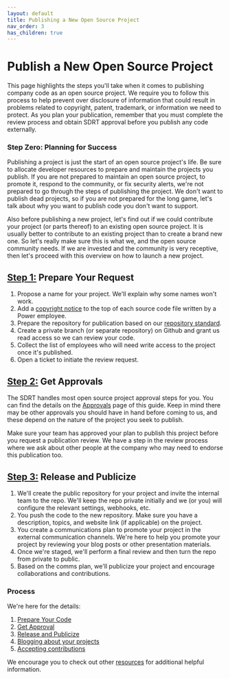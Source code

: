 ```yaml
---
layout: default
title: Publishing a New Open Source Project
nav_order: 3
has_children: true
---
```


# Publish a New Open Source Project

This page highlights the steps you'll take when it comes to publishing company code as an open source project. We require you to follow this process to help prevent over disclosure of information that could result in problems related to copyright, patent, trademark, or information we need to protect. As you plan your publication, remember that you must complete the review process and obtain SDRT approval before you publish any code externally.

### Step Zero: Planning for Success

Publishing a project is just the start of an open source project's life. Be sure to allocate developer resources to prepare and maintain the projects you publish. If you are not prepared to maintain an open source project, to promote it, respond to the community, or fix security alerts, we're not prepared to go through the steps of publishing the project. We don't want to publish dead projects, so if you are not prepared for the long game, let's talk about why you want to publish code you don't want to support.

Also before publishing a new project, let's find out if we could contribute your project (or parts thereof) to an existing open source project. It is usually better to contribute to an existing project than to create a brand new one. So let's really make sure this is what we, and the open source community needs. If we are invested and the community is very receptive, then let's proceed with this overview on how to launch a new project.

## [Step 1:](../publishing/prepare.md) Prepare Your Request

1. Propose a name for your project. We'll explain why some names won't work.
1. Add a [copyright notice](../resources/copyright.md) to the top of each source code file written by a Power employee.
1. Prepare the repository for publication based on our [repository standard](../publishing/publishing-template/Spec-READ-AND-DELETE.html).
1. Create a private branch (or separate repository) on Github and grant us read access so we can review your code.
1. Collect the list of employees who will need write access to the project once it's published.
1. Open a ticket to initiate the review request.

## [Step 2:](../publishing/approval.md) Get Approvals

The SDRT handles most open source project approval steps for you. You can find the details on the [Approvals](../publishing/approval.md) page of this guide. Keep in mind there may be other approvals you should have in hand before coming to us, and these depend on the nature of the project you seek to publish.

Make sure your team has approved your plan to publish this project before you request a publication review. We have a step in the review process where we ask about other people at the company who may need to endorse this publication too.

## [Step 3:](../publishing/release.md) Release and Publicize

1. We'll create the public repository for your project and invite the internal team to the repo. We'll keep the repo private initially and we (or you) will configure the relevant settings, webhooks, etc.
1. You push the code to the new repository. Make sure you have a description, topics, and website link (if applicable) on the project.
1. You create a communications plan to promote your project in the external communication channels. We're here to help you promote your project by reviewing your blog posts or other presentation materials.
1. Once we're staged, we'll perform a final review and then turn the repo from private to public.
1. Based on the comms plan, we'll publicize your project and encourage collaborations and contributions.

### Process

We're here for the details:

1. [Prepare Your Code](../publishing/prepare.md)
1. [Get Approval](../publishing/approval.md)
1. [Release and Publicize](../publishing/release.md)
1. [Blogging about your projects](../publishing/blog.md)
1. [Accepting contributions](../publishing/accepting.md)

We encourage you to check out other [resources](../resources/resources.md) for additional helpful information.
